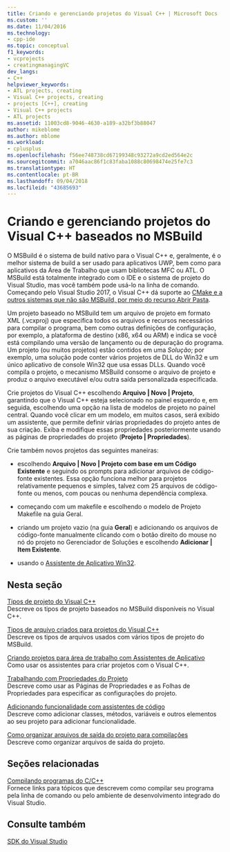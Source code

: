```yaml
---
title: Criando e gerenciando projetos do Visual C++ | Microsoft Docs
ms.custom: ''
ms.date: 11/04/2016
ms.technology:
- cpp-ide
ms.topic: conceptual
f1_keywords:
- vcprojects
- creatingmanagingVC
dev_langs:
- C++
helpviewer_keywords:
- ATL projects, creating
- Visual C++ projects, creating
- projects [C++], creating
- Visual C++ projects
- ATL projects
ms.assetid: 11003cd8-9046-4630-a189-a32bf3b88047
author: mikeblome
ms.author: mblome
ms.workload:
- cplusplus
ms.openlocfilehash: f56ee748738cd67199348c93272a9cd2ed564e2c
ms.sourcegitcommit: a7046aac86f1c83faba1088c80698474e25fe7c3
ms.translationtype: HT
ms.contentlocale: pt-BR
ms.lasthandoff: 09/04/2018
ms.locfileid: "43685693"
---
```

# <a name="creating-and-managing-msbuild-based-visual-c-projects"></a>Criando e gerenciando projetos do Visual C++ baseados no MSBuild
O MSBuild é o sistema de build nativo para o Visual C++ e, geralmente, é o melhor sistema de build a ser usado para aplicativos UWP, bem como para aplicativos da Área de Trabalho que usam bibliotecas MFC ou ATL. O MSBuild está totalmente integrado com o IDE e o sistema de projeto do Visual Studio, mas você também pode usá-lo na linha de comando. Começando pelo Visual Studio 2017, o Visual C++ dá suporte ao [CMake e a outros sistemas que não são MSBuild, por meio do recurso Abrir Pasta](non-msbuild-projects.md).

Um projeto baseado no MSBuild tem um arquivo de projeto em formato XML (.vcxproj) que especifica todos os arquivos e recursos necessários para compilar o programa, bem como outras definições de configuração, por exemplo, a plataforma de destino (x86, x64 ou ARM) e indica se você está compilando uma versão de lançamento ou de depuração do programa. Um projeto (ou muitos projetos) estão contidos em uma *Solução*; por exemplo, uma solução pode conter vários projetos de DLL do Win32 e um único aplicativo de console Win32 que usa essas DLLs. Quando você compila o projeto, o mecanismo MSBuild consome o arquivo de projeto e produz o arquivo executável e/ou outra saída personalizada especificada.

Crie projetos do Visual C++ escolhendo **Arquivo &#124; Novo &#124; Projeto**, garantindo que o Visual C++ esteja selecionado no painel esquerdo e, em seguida, escolhendo uma opção na lista de modelos de projeto no painel central. Quando você clicar em um modelo, em muitos casos, será exibido um assistente, que permite definir várias propriedades do projeto antes de sua criação. Exiba e modifique essas propriedades posteriormente usando as páginas de propriedades do projeto (**Projeto &#124; Propriedades**).  
  
 Crie também novos projetos das seguintes maneiras:  
  
-   escolhendo **Arquivo &#124; Novo &#124; Projeto com base em um Código Existente** e seguindo os prompts para adicionar arquivos de código-fonte existentes. Essa opção funciona melhor para projetos relativamente pequenos e simples, talvez com 25 arquivos de código-fonte ou menos, com poucas ou nenhuma dependência complexa.  
  
-   começando com um makefile e escolhendo o modelo de Projeto Makefile na guia Geral.  
  
-   criando um projeto vazio (na guia **Geral**) e adicionando os arquivos de código-fonte manualmente clicando com o botão direito do mouse no nó do projeto no Gerenciador de Soluções e escolhendo **Adicionar &#124; Item Existente**.  
  
-   usando o [Assistente de Aplicativo Win32](../windows/win32-application-wizard.md).  
  
## <a name="in-this-section"></a>Nesta seção  
 [Tipos de projeto do Visual C++](../ide/visual-cpp-project-types.md)  
 Descreve os tipos de projeto baseados no MSBuild disponíveis no Visual C++.  
  
 [Tipos de arquivo criados para projetos do Visual C++](../ide/file-types-created-for-visual-cpp-projects.md)  
 Descreve os tipos de arquivos usados ​com vários tipos de projeto do MSBuild.  
  
 [Criando projetos para área de trabalho com Assistentes de Aplicativo](../ide/creating-desktop-projects-by-using-application-wizards.md)  
 Como usar os assistentes para criar projetos com o Visual C++.  
  
 [Trabalhando com Propriedades do Projeto](../ide/working-with-project-properties.md)  
 Descreve como usar as Páginas de Propriedades e as Folhas de Propriedades para especificar as configurações do projeto.  
  
 [Adicionando funcionalidade com assistentes de código](../ide/adding-functionality-with-code-wizards-cpp.md)  
 Descreve como adicionar classes, métodos, variáveis e outros elementos ao seu projeto para adicionar funcionalidade.  
  
 [Como organizar arquivos de saída do projeto para compilações](../ide/how-to-organize-project-output-files-for-builds.md)  
 Descreve como organizar arquivos de saída do projeto.  
  
## <a name="related-sections"></a>Seções relacionadas  
 [Compilando programas do C/C++](../build/building-c-cpp-programs.md)  
 Fornece links para tópicos que descrevem como compilar seu programa pela linha de comando ou pelo ambiente de desenvolvimento integrado do Visual Studio.  
  
## <a name="see-also"></a>Consulte também  
 [SDK do Visual Studio](https://msdn.microsoft.com/vstudio/extend)
